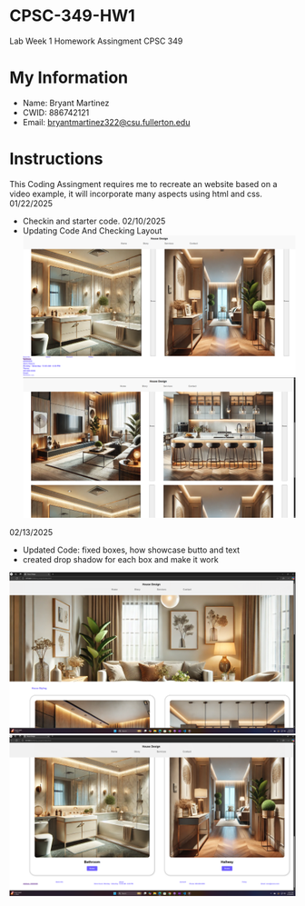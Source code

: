 # CPSC-349-HW1
Lab Week 1 Homework Assingment 
CPSC 349  
# My Information
* Name: Bryant Martinez
* CWID: 886742121
* Email: bryantmartinez322@csu.fullerton.edu
# Instructions
This Coding Assingment requires me to recreate an website based on a video example, it will incorporate many aspects using html and css.
01/22/2025
- Checkin and starter code. 
02/10/2025 
- Updating Code And Checking Layout
![alt text](README-IMG/BottomPage.png)
![alt text](README-IMG/FrontPage.png)

02/13/2025
- Updated Code: fixed boxes, how showcase butto and text
- created drop shadow for each box and make it work

![alt text](README-IMG/TopPage2.png.png)
![alt text](README-IMG/BottomPage2.png.png)
